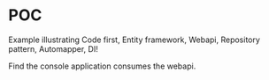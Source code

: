 # POC
Example illustrating Code first, Entity framework, Webapi, Repository pattern, Automapper,  DI!

Find the console application consumes the webapi.
